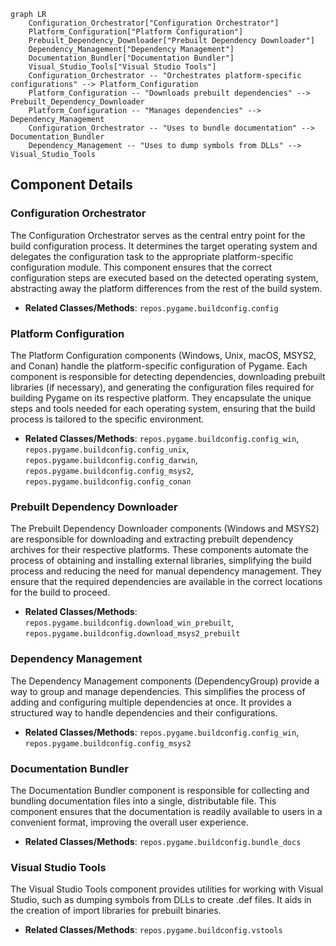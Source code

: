 ```mermaid
graph LR
    Configuration_Orchestrator["Configuration Orchestrator"]
    Platform_Configuration["Platform Configuration"]
    Prebuilt_Dependency_Downloader["Prebuilt Dependency Downloader"]
    Dependency_Management["Dependency Management"]
    Documentation_Bundler["Documentation Bundler"]
    Visual_Studio_Tools["Visual Studio Tools"]
    Configuration_Orchestrator -- "Orchestrates platform-specific configurations" --> Platform_Configuration
    Platform_Configuration -- "Downloads prebuilt dependencies" --> Prebuilt_Dependency_Downloader
    Platform_Configuration -- "Manages dependencies" --> Dependency_Management
    Configuration_Orchestrator -- "Uses to bundle documentation" --> Documentation_Bundler
    Dependency_Management -- "Uses to dump symbols from DLLs" --> Visual_Studio_Tools
```

## Component Details

### Configuration Orchestrator
The Configuration Orchestrator serves as the central entry point for the build configuration process. It determines the target operating system and delegates the configuration task to the appropriate platform-specific configuration module. This component ensures that the correct configuration steps are executed based on the detected operating system, abstracting away the platform differences from the rest of the build system.
- **Related Classes/Methods**: `repos.pygame.buildconfig.config`

### Platform Configuration
The Platform Configuration components (Windows, Unix, macOS, MSYS2, and Conan) handle the platform-specific configuration of Pygame. Each component is responsible for detecting dependencies, downloading prebuilt libraries (if necessary), and generating the configuration files required for building Pygame on its respective platform. They encapsulate the unique steps and tools needed for each operating system, ensuring that the build process is tailored to the specific environment.
- **Related Classes/Methods**: `repos.pygame.buildconfig.config_win`, `repos.pygame.buildconfig.config_unix`, `repos.pygame.buildconfig.config_darwin`, `repos.pygame.buildconfig.config_msys2`, `repos.pygame.buildconfig.config_conan`

### Prebuilt Dependency Downloader
The Prebuilt Dependency Downloader components (Windows and MSYS2) are responsible for downloading and extracting prebuilt dependency archives for their respective platforms. These components automate the process of obtaining and installing external libraries, simplifying the build process and reducing the need for manual dependency management. They ensure that the required dependencies are available in the correct locations for the build to proceed.
- **Related Classes/Methods**: `repos.pygame.buildconfig.download_win_prebuilt`, `repos.pygame.buildconfig.download_msys2_prebuilt`

### Dependency Management
The Dependency Management components (DependencyGroup) provide a way to group and manage dependencies. This simplifies the process of adding and configuring multiple dependencies at once. It provides a structured way to handle dependencies and their configurations.
- **Related Classes/Methods**: `repos.pygame.buildconfig.config_win`, `repos.pygame.buildconfig.config_msys2`

### Documentation Bundler
The Documentation Bundler component is responsible for collecting and bundling documentation files into a single, distributable file. This component ensures that the documentation is readily available to users in a convenient format, improving the overall user experience.
- **Related Classes/Methods**: `repos.pygame.buildconfig.bundle_docs`

### Visual Studio Tools
The Visual Studio Tools component provides utilities for working with Visual Studio, such as dumping symbols from DLLs to create .def files. It aids in the creation of import libraries for prebuilt binaries.
- **Related Classes/Methods**: `repos.pygame.buildconfig.vstools`
